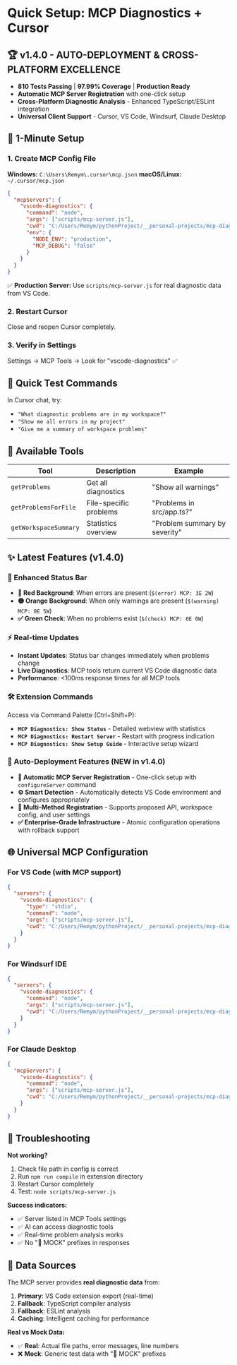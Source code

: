 # Quick Setup: MCP Diagnostics + Cursor

## 🏆 **v1.4.0 - AUTO-DEPLOYMENT & CROSS-PLATFORM EXCELLENCE**
- **810 Tests Passing** | **97.99% Coverage** | **Production Ready**
- **Automatic MCP Server Registration** with one-click setup
- **Cross-Platform Diagnostic Analysis** - Enhanced TypeScript/ESLint integration
- **Universal Client Support** - Cursor, VS Code, Windsurf, Claude Desktop

## 🚀 1-Minute Setup

### 1. Create MCP Config File
**Windows:** `C:\Users\Remym\.cursor\mcp.json`
**macOS/Linux:** `~/.cursor/mcp.json`

```json
{
  "mcpServers": {
    "vscode-diagnostics": {
      "command": "node",
      "args": ["scripts/mcp-server.js"],
      "cwd": "C:/Users/Remym/pythonProject/__personal-projects/mcp-diagnostics-extension",
      "env": {
        "NODE_ENV": "production",
        "MCP_DEBUG": "false"
      }
    }
  }
}
```

✅ **Production Server:** Use `scripts/mcp-server.js` for real diagnostic data from VS Code.

### 2. Restart Cursor
Close and reopen Cursor completely.

### 3. Verify in Settings
Settings → MCP Tools → Look for "vscode-diagnostics" ✅

## 🧪 Quick Test Commands

In Cursor chat, try:
- `"What diagnostic problems are in my workspace?"`
- `"Show me all errors in my project"`
- `"Give me a summary of workspace problems"`

## 🔧 Available Tools

| Tool | Description | Example |
|------|-------------|---------|
| `getProblems` | Get all diagnostics | "Show all warnings" |
| `getProblemsForFile` | File-specific problems | "Problems in src/app.ts?" |
| `getWorkspaceSummary` | Statistics overview | "Problem summary by severity" |

## ✨ Latest Features (v1.4.0)

### 🎨 Enhanced Status Bar
- **🔴 Red Background**: When errors are present (`$(error) MCP: 3E 2W`)
- **🟡 Orange Background**: When only warnings are present (`$(warning) MCP: 0E 5W`)
- **✅ Green Check**: When no problems exist (`$(check) MCP: 0E 0W`)

### ⚡ Real-time Updates
- **Instant Updates**: Status bar changes immediately when problems change
- **Live Diagnostics**: MCP tools return current VS Code diagnostic data
- **Performance**: <100ms response times for all MCP tools

### 🛠️ Extension Commands
Access via Command Palette (Ctrl+Shift+P):
- **`MCP Diagnostics: Show Status`** - Detailed webview with statistics
- **`MCP Diagnostics: Restart Server`** - Restart with progress indication
- **`MCP Diagnostics: Show Setup Guide`** - Interactive setup wizard

### 🤖 Auto-Deployment Features (NEW in v1.4.0)
- **🔧 Automatic MCP Server Registration** - One-click setup with `configureServer` command
- **⚙️ Smart Detection** - Automatically detects VS Code environment and configures appropriately
- **📁 Multi-Method Registration** - Supports proposed API, workspace config, and user settings
- **✅ Enterprise-Grade Infrastructure** - Atomic configuration operations with rollback support

## 🌐 Universal MCP Configuration

### For VS Code (with MCP support)
```json
{
  "servers": {
    "vscode-diagnostics": {
      "type": "stdio",
      "command": "node",
      "args": ["scripts/mcp-server.js"],
      "cwd": "C:/Users/Remym/pythonProject/__personal-projects/mcp-diagnostics-extension"
    }
  }
}
```

### For Windsurf IDE
```json
{
  "servers": {
    "vscode-diagnostics": {
      "command": "node",
      "args": ["scripts/mcp-server.js"],
      "cwd": "C:/Users/Remym/pythonProject/__personal-projects/mcp-diagnostics-extension"
    }
  }
}
```

### For Claude Desktop
```json
{
  "mcpServers": {
    "vscode-diagnostics": {
      "command": "node",
      "args": ["scripts/mcp-server.js"],
      "cwd": "C:/Users/Remym/pythonProject/__personal-projects/mcp-diagnostics-extension"
    }
  }
}
```

## 🐛 Troubleshooting

**Not working?**
1. Check file path in config is correct
2. Run `npm run compile` in extension directory
3. Restart Cursor completely
4. Test: `node scripts/mcp-server.js`

**Success indicators:**
- ✅ Server listed in MCP Tools settings
- ✅ AI can access diagnostic tools
- ✅ Real-time problem analysis works
- ✅ No "🧪 MOCK" prefixes in responses

## 🎯 Data Sources

The MCP server provides **real diagnostic data** from:
1. **Primary**: VS Code extension export (real-time)
2. **Fallback**: TypeScript compiler analysis
3. **Fallback**: ESLint analysis
4. **Caching**: Intelligent caching for performance

**Real vs Mock Data:**
- ✅ **Real**: Actual file paths, error messages, line numbers
- ❌ **Mock**: Generic test data with "🧪 MOCK" prefixes
